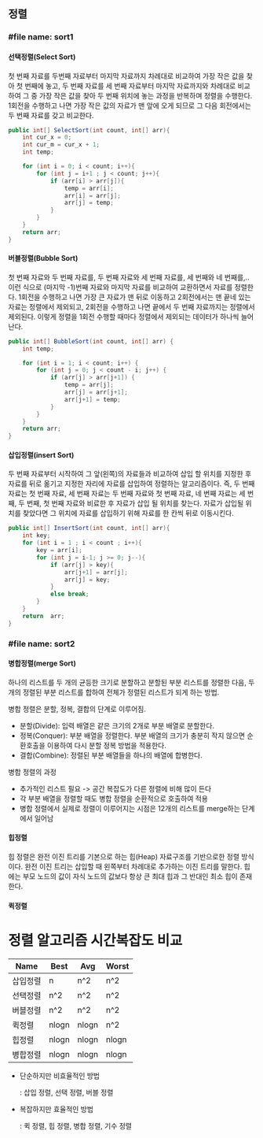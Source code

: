 ## **정렬**

### #file name: sort1

#### 선택정렬(Select Sort)

첫 번째 자료를 두번째 자료부터 마지막 자료까지 차례대로 비교하여 가장 작은 값을 찾아 첫 번째에 놓고, 두 번째 자료를 세 번째 자료부터 마지막 자료까지와 차례대로 비교하여 그 중 가장 작은 값을 찾아 두 번째 위치에 놓는 과정을 반복하며 정렬을 수행한다. 1회전을 수행하고 나면 가장 작은 값의 자료가 맨 앞에 오게 되므로 그 다음 회전에서는 두 번째 자료를 갖고 비교한다.

```java
public int[] SelectSort(int count, int[] arr){
    int cur_x = 0;
    int cur_m = cur_x + 1;
    int temp;

    for (int i = 0; i < count; i++){
        for (int j = i+1 ; j < count; j++){
            if (arr[i] > arr[j]){
                temp = arr[i];
                arr[i] = arr[j];
                arr[j] = temp;
            }
        }
    }
    return arr;
}
```



#### 버블정렬(Bubble Sort)

첫 번째 자료와 두 번째 자료를, 두 번째 자료와 세 번째 자료를, 세 번째와 네 번째를,.. 이런 식으로 (마지막 -1)번째 자료와 마지막 자료를 비교하여 교환하면서 자료를 정렬한다. 1회전을 수행하고 나면 가장 큰 자료가 맨 뒤로 이동하고 2회전에서는 맨 끝네 있는 자료는 정렬에서 제외되고, 2회전을 수행하고 나면 끝에서 두 번째 자료까지는 정렬에서 제외된다. 이렇게 정렬을 1회전 수행할 때마다 정렬에서 제외되는 데이터가 하나씩 늘어난다. 

```java
public int[] BubbleSort(int count, int[] arr) {
    int temp;

    for (int i = 1; i < count; i++) {
        for (int j = 0; j < count - i; j++) {
            if (arr[j] > arr[j+1]) {
                temp = arr[j];
                arr[j] = arr[j+1];
                arr[j+1] = temp;
            }
        }
    }
    return arr;
}
```



#### 삽입정렬(insert Sort)

두 번째 자료부터 시작하여 그 앞(왼쪽)의 자료들과 비교하여 삽입 할 위치를 지정한 후 자료를 뒤로 옮기고 지정한 자리에 자료를 삽입하여 정렬하는 알고리즘이다. 즉, 두 번째 자료는 첫 번째 자료, 세 번째 자료는 두 번째 자료와 첫 번째 자료, 네 번째 자료는 세 번째, 두 번째, 첫 번째 자료와 비료한 후 자료가 삽입 될 위치를 찾는다. 자료가 삽입될 위치를 찾았다면 그 위치에 자료를 삽입하기 위해 자료를 한 칸씩 뒤로 이동시킨다.

```java
public int[] InsertSort(int count, int[] arr){
    int key;
    for (int i = 1 ; i < count ; i++){
        key = arr[i];
        for (int j = i-1; j >= 0; j--){
            if (arr[j] > key){
                arr[j+1] = arr[j];
                arr[j] = key;
            }
            else break;
        }
    }
    return  arr;
}
```





### #file name: sort2

#### 병합정렬(merge Sort)

하나의 리스트를 두 개의 균등한 크기로 분할하고 분할된 부분 리스트를 정렬한 다음, 두 개의 정렬된 부분 리스트를 합하여 전체가 정렬된 리스트가 되게 하는 방법. 

병합 정렬은 분할, 정복, 결합의 단계로 이루어짐.

- 분할(Divide): 입력 배열은 같은 크기의 2개로 부분 배열로 분할한다.
- 정복(Conquer): 부분 배열을 정렬한다. 부분 배열의 크기가 충분히 작지 않으면 순환호출을 이용하여 다시 분할 정복 방법을 적용한다.
- 결합(Combine): 정렬된 부분 배열들을 하나의 배열에 합병한다.

병합 정렬의 과정

- 추가적인 리스트 필요 -> 공간 복잡도가 다른 정렬에 비해 많이 든다
- 각 부분 배열을 정렬할 때도 병합 정렬을 순환적으로 호출하여 적용
- 병합 정렬에서 실제로 정렬이 이루어지는 시점은 12개의 리스트를 merge하는 단계에서 일어남

#### 힙정렬

힙 정렬은 완전 이진 트리를 기본으로 하는 힙(Heap) 자료구조를 기반으로한 정렬 방식이다. 완전 이진 트리는 삽입할 때 왼쪽부터 차례대로 추가하는 이진 트리를 말한다. 힙에는 부모 노드의 값이 자식 노드의 값보다 항상 큰 최대 힙과 그 반대인 최소 힙이 존재한다.

#### 퀵정렬









# 정렬 알고리즘 시간복잡도 비교

| Name     | Best  | Avg   | Worst |
| -------- | ----- | ----- | ----- |
| 삽입정렬 | n     | n^2   | n^2   |
| 선택정렬 | n^2   | n^2   | n^2   |
| 버블정렬 | n^2   | n^2   | n^2   |
| 퀵정렬   | nlogn | nlogn | n^2   |
| 힙정렬   | nlogn | nlogn | nlogn |
| 병합정렬 | nlogn | nlogn | nlogn |

- 단순하지만 비효율적인 방법

  : 삽입 정렬, 선택 정렬, 버블 정렬

- 복잡하지만 효율적인 방법

  : 퀵 정렬, 힙 정렬, 병합 정렬, 기수 정렬